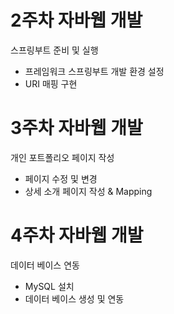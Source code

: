 # 2주차 자바웹 개발
스프링부트 준비 및 실행
- 프레임워크 스프링부트 개발 환경 설정
- URI 매핑 구현

# 3주차 자바웹 개발
개인 포트폴리오 페이지 작성
- 페이지 수정 및 변경
- 상세 소개 페이지 작성 & Mapping

# 4주차 자바웹 개발
데이터 베이스 연동
- MySQL 설치
- 데이터 베이스 생성 및 연동